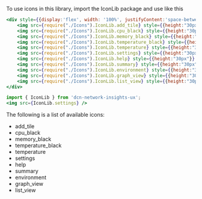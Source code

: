 To use icons in this library, import the IconLib package and use like this
```jsx noeditor
<div style={{display:'flex', width: '100%', justifyContent:'space-between', background:'#c4c4c4', padding: '10px'}}>
    <img src={require("./Icons").IconLib.add_tile} style={{height:"30px"}}/>
    <img src={require("./Icons").IconLib.cpu_black} style={{height:"30px"}} />
    <img src={require("./Icons").IconLib.memory_black} style={{height:"30px"}} />
    <img src={require("./Icons").IconLib.temperature_black} style={{height:"30px"}} />
    <img src={require("./Icons").IconLib.temperature} style={{height:"30px"}} />
    <img src={require("./Icons").IconLib.settings} style={{height:"30px"}} />
    <img src={require("./Icons").IconLib.help} style={{height:"30px"}} />
    <img src={require("./Icons").IconLib.summary} style={{height:"30px"}} />
    <img src={require("./Icons").IconLib.environment} style={{height:"30px"}} />
    <img src={require("./Icons").IconLib.graph_view} style={{height:"30px"}} />
    <img src={require("./Icons").IconLib.list_view} style={{height:"30px"}} />
</div>
```
```jsx static
import { IconLib } from 'dcn-network-insights-ux';
<img src={IconLib.settings} />
```
The following is a list of available icons:
* add_tile
* cpu_black
* memory_black
* temperature_black
* temperature
* settings
* help
* summary
* environment
* graph_view
* list_view